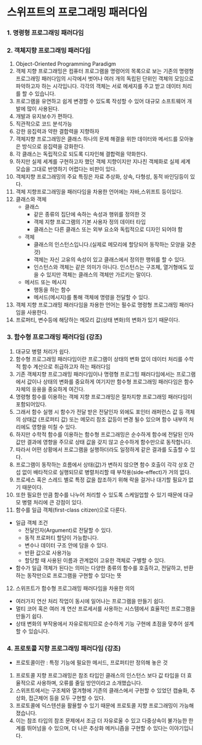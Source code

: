 # 스위프트의 프로그래밍 패러다임
### 1. 명령형 프로그래밍 패러다임

### 2. 객체지향 프로그래밍 패러다임
1. Object-Oriented Programming Paradigm
2. 객체 지향 프로그래밍은 컴퓨터 프로그램을 명령어의 목록으로 보는 기존의 명령형 프로그래밍 패러다임의 시각에서 벗어나 여러 개의 독립된 단위인 객체의 모임으로 파악하고자 하는 시각입니다. 각각의 객체는 서로 메세지를 주고 받고 데이터 처리를 할 수 있습니다.
3. 프로그램을 유연하고 쉽게 변경할 수 있도록 작성할 수 있어 대규모 소프트웨어 개발에 많이 사용된다.
4. 개발과 유지보수가 편하다.
5. 직관적으로 코드 분석가능
6. 강한 응집력과 약한 결합력을 지향하자
7. 객체지향 프로그래밍은 클래스 하나의 문제 해결을 위한 데이터와 메서드를 모아놓은 방식으로 응집력을 강화한다.
8. 각 클래스는 독립적으로 되도록 디자인해 결합력을 약화한다.
9. 하지만 실제 세계를 구현하고자 했던 객체 지향이지만 지나친 객체화로 실제 세계 모습을 그대로 반영하기 어렵다는 비판이 있다.
10. 객체지향 프로그래밍의 주요 특징은 자료 추상화, 상속, 다형성, 동적 바인딩등이 있다.
11. 객체 지향프로그래밍을 패러다임을 차용한 언어에는 자바,스위프트 등이있다.
12. 클래스와 객체
    - 클래스 
      - 같은 종류의 집단에 속하는 속성과 행위를 정의한 것
      - 객체 지향 프로그램의 기본 사용자 정의 데이터 타입
      - 클래스는 다른 클래스 또는 외부 요소와 독립적으로 디자인 되어야 함
    - 객체
      - 클래스의 인스턴스입니다.(실제로 메모리에 할당되어 동작하는 모양을 갖춘 것) 
      - 객체는 자신 고유의 속성이 있고 클래스에서 정의한 행위를 할 수 있다.
      - 인스턴스와 객체는 같은 의미가 아니다. 인스턴스는 구조체, 열거형에도 있을 수 있지만 객체는 클래스의 객체만 가르키는 말이다.
     - 메서드 또는 메시지
       - 행동을 하는 함수
       - 메서드(메시지)를 통해 객체에 명령을 전달할 수 있다. 
13. 객체 지향 프로그래밍 패러다임을 차용한 언어는 필수로 명령형 프로그래밍 패러다임을 사용한다.
14. 프로퍼티, 변수등에 해당하는 메모리 값(상태 변화)의 변화가 있기 때문이다.

### 3. 함수형 프로그래밍 패러다임 (강조)
1. 대규모 병렬 처리가 쉽다.
2. 함수형 프로그래밍 패러다임이란 프로그램이 상태의 변화 없이 데이터 처리를 수학적 함수 계산으로 취급하고자 하는 패러다임
3. 기존 객체지향 프로그래밍 패러다임이나 명령형 프로그밍 패러다임에서는 프로그램에서 값이나 상태의 변화를 중요하게 여기지만 함수형 프로그래밍 패러다임은 함수 자체의 응용을 중요하게 여긴다.
4. 명령형 함수를 이용하는 객체 지향 프로그래밍은 절차지향 프로그래밍 패러다임이 포함되어있다.
5. 그래서 함수 실행 시 함수가 전달 받은 전달인자 외에도 포인터 래퍼런스 값 등 객체의 상태값 (프로퍼티 값) 또는 메모리 참조 값등이 변경 될수 있으며 함수 내부의 처리에도 영향을 미칠 수 있다.
6. 하지만 수학적 함수를 이용하는 함수형 프로그래밍은 순수하게 함수에 전달된 인자 값만 결과에 영향을 주므로 상태 값을 갖지 않고 순수하게 함수만으로 동작합니다.
7. 따라서 어떤 상황에서 프로그램을 실행하더라도 일정하게 같은 결과를 도출할 수 있다.
8. 프로그램이 동작하는 흐름에서 상태(값)가 변하지 않으면 함수 호출이 각각 상호 간섭 없이 배타적으로 실행되므로 병렬처리할 때 부작용(side-effect)가 거의 없다.
9. 프로세스 혹은 스레드 별로 특정 값을 찹조하기 위해 락을 걸거나 대기할 필요가 없기 때문이다.
10. 또한 필요한 만큼 함수를 나누어 처리할 수 있도록 스케일업할 수 있기 때문에 대규모 병렬 처리에 큰 강점이 있다.
11. 함수를 일급 객체(first-class citizen)으로 다룬다.
  - 일급 객체 조건
    - 전달인자(Argument)로 전달할 수 있다.
    - 동적 프로퍼티 할당이 가능합니다.
    - 변수나 데이터 구조 안에 담을 수 있다.
    - 반환 값으로 사용가능
    - 할당할 때 사용된 이름과 관계없이 고유한 객체로 구별할 수 있다.
  - 함수가 일급 객체가 된다는 의미는 다양한 종류의 함수를 호출하고, 전달하고, 반환하는 동작만으로 프로그램을 구현할 수 있다는 뜻
12. 스위프트가 함수형 프로그래밍 패러다임을 차용한 의의
  - 여러가지 연산 처리 작업이 동시에 일어나는 프로그램을 만들기 쉽다.
  - 멀티 코어 혹은 여러 개 연산 프로세서를 사용하는 시스템에서 효율적인 프로그램을 만들기 쉽다.
  - 상태 변화의 부작용에서 자유로워지므로 순수하게 기능 구현에 초점을 맞추어 설계할 수 있습니다. 
### 4. 프로토콜 지향 프로그래밍 패러다임 (강조)
- 프로토콜이란 : 특정 기능에 필요한 메서드, 프로퍼티만 정의해 놓은 것
1. 프로토콜 지향 프로그래밍은 참조 타입인 클래스의 인스턴스 보다 값 타입을 더 효율적으로 사용하며, 오류를 줄일 방안이라고 소개했습니다.
2. 스위프트에서는 구조체와 열겨형에 기존의 클래스에서 구현할 수 있었던 캡슐화, 추상화, 접근제어 등을 모두 구현할 수 있다.
3. 프로토콜에 익스텐션을 활욜할 수 있기 때문에 프로토콜 지향 프로그래밍이 가능해졌습니다.
4. 이는 참조 타입의 참조 문제에서 조금 더 자유로울 수 있고 다중상속이 불가능한 한계를 뛰어넘을 수 있으며, 더 나은 추상화 메커니즘을 구현할 수 있다는 이야기입니다.
